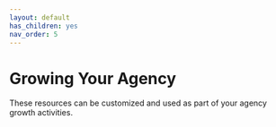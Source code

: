```yaml
---
layout: default
has_children: yes
nav_order: 5
---
```


# Growing Your Agency

These resources can be customized and used as part of your agency growth activities.
